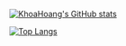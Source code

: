 [![KhoaHoang's GitHub stats](https://github-readme-stats.vercel.app/api?username=ehoang0106&show_icons=true&theme=tokyonight)](https://github.com/ehoang0106)

[![Top Langs](https://github-readme-stats.vercel.app/api/top-langs/?username=ehoang0106&theme=tokyonight&layout=compact&exclude_repo=qqjztr,van-agency,keeper-app,product-page,contact-form,porfolio-refresh)](https://github.com/ehoang0106)

